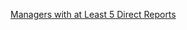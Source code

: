 [Managers with at Least 5 Direct Reports](https://leetcode.com/problems/managers-with-at-least-5-direct-reports)